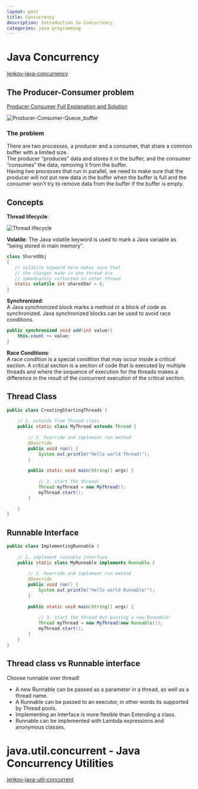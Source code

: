 ```yaml
---
layout: post
title: Concurrency
description: Introduction to Concurrency.
categories: java programming
---
```


# Java Concurrency

[jenkov-java-concurrency](http://tutorials.jenkov.com/java-concurrency/index.html)

## The Producer-Consumer problem

[Producer Consumer Full Explanation and Solution](https://dzone.com/articles/the-evolution-of-producer-consumer-problem-in-java)

![Producer-Consumer-Queue_buffer](https://interviewsansar.com/wp-content/uploads/2014/09/blocking-queue-1024x256.png)

### The problem

There are two processes, a producer and a consumer, that share a common buffer with a limited size.  
The producer “produces” data and stores it in the buffer, and the consumer “consumes” the data, removing it from the buffer.  
Having two processes that run in parallel, we need to make sure that the producer will not put new data in the buffer when the buffer is full and the consumer won’t try to remove data from the buffer if the buffer is empty.

## Concepts

**Thread lifecycle**:  

![Thread lifecycle](https://media.geeksforgeeks.org/wp-content/uploads/threadLifeCycle.jpg)

**Volatile**:
The Java volatile keyword is used to mark a Java variable as "being stored in main memory".

~~~java
class SharedObj
{
   // volatile keyword here makes sure that
   // the changes made in one thread are 
   // immediately reflected in other thread
   static volatile int sharedVar = 6;
}
~~~

**Synchronized**:  
A Java synchronized block marks a method or a block of code as synchronized. Java synchronized blocks can be used to avoid race conditions.

~~~java
public synchronized void add(int value){
    this.count += value;
}
~~~

**Race Conditions**:  
A race condition is a special condition that may occur inside a critical section. 
A critical section is a section of code that is executed by multiple threads and 
where the sequence of execution for the threads makes a difference in the result 
of the concurrent execution of the critical section.

## Thread Class

```java
public class CreatingStartingThreads {
    
    // 1. extends from Thread class
    public static class MyThread extends Thread {
        
        // 2. Override and implement run method
        @Override
        public void run() {
            System.out.println("Hello world Thread!");
        }
    
        public static void main(String[] args) {
    
            // 3. start the thread!
            Thread myThread = new MyThread();
            myThread.start();
        }

    }
}
```

## Runnable Interface

```java
public class ImplementingRunnable {
    
    // 1. implement runnable interface
    public static class MyRunnable implements Runnable {
        
        // 2. Override and implement run method
        @Override
        public void run() {
            System.out.println("Hello world Runnable!");
        }
    
        public static void main(String[] args) {
    
            // 3. start the thread but passing a new Runnable!
            Thread myThread = new MyThread(new Runnable());
            myThread.start();
        }
    }
}

```

## Thread class vs Runnable interface

Choose runnable over thread!

* A new Runnable can be passed as a parameter in a thread, as well as a thread name.
* A Runnable can be passed to an executor, in other words its supported by Thread pools.
* Implementing an Interface is more flexible than Extending a class.
* Runnable can be implemented with Lambda expressions and anonymous classes.

# java.util.concurrent - Java Concurrency Utilities
[jenkov-java-util-concurrent](http://tutorials.jenkov.com/java-util-concurrent/index.html)
